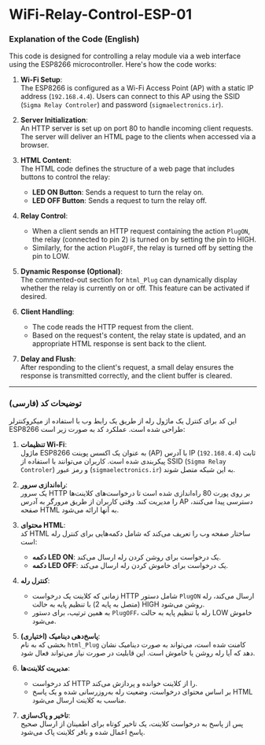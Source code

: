 # WiFi-Relay-Control-ESP-01
### Explanation of the Code (English)

This code is designed for controlling a relay module via a web interface using the ESP8266 microcontroller. Here's how the code works:

1. **Wi-Fi Setup**:  
   The ESP8266 is configured as a Wi-Fi Access Point (AP) with a static IP address (`192.168.4.4`). Users can connect to this AP using the SSID (`Sigma Relay Controler`) and password (`sigmaelectronics.ir`).

2. **Server Initialization**:  
   An HTTP server is set up on port 80 to handle incoming client requests. The server will deliver an HTML page to the clients when accessed via a browser.

3. **HTML Content**:  
   The HTML code defines the structure of a web page that includes buttons to control the relay:
   - **LED ON Button**: Sends a request to turn the relay on.
   - **LED OFF Button**: Sends a request to turn the relay off.

4. **Relay Control**:  
   - When a client sends an HTTP request containing the action `PlugON`, the relay (connected to pin 2) is turned on by setting the pin to HIGH.
   - Similarly, for the action `PlugOFF`, the relay is turned off by setting the pin to LOW.

5. **Dynamic Response (Optional)**:  
   The commented-out section for `html_Plug` can dynamically display whether the relay is currently on or off. This feature can be activated if desired.

6. **Client Handling**:  
   - The code reads the HTTP request from the client.
   - Based on the request's content, the relay state is updated, and an appropriate HTML response is sent back to the client.

7. **Delay and Flush**:  
   After responding to the client's request, a small delay ensures the response is transmitted correctly, and the client buffer is cleared.

---

### توضیحات کد (فارسی)

این کد برای کنترل یک ماژول رله از طریق یک رابط وب با استفاده از میکروکنترلر ESP8266 طراحی شده است. عملکرد کد به صورت زیر است:

1. **تنظیمات Wi-Fi**:  
   ماژول ESP8266 به عنوان یک اکسس پوینت (AP) با آدرس IP ثابت (`192.168.4.4`) پیکربندی شده است. کاربران می‌توانند با استفاده از SSID (`Sigma Relay Controler`) و رمز عبور (`sigmaelectronics.ir`) به این شبکه متصل شوند.

2. **راه‌اندازی سرور**:  
   یک سرور HTTP بر روی پورت 80 راه‌اندازی شده است تا درخواست‌های کلاینت‌ها را مدیریت کند. وقتی کاربران از طریق مرورگر به آدرس AP دسترسی پیدا می‌کنند، صفحه HTML به آنها ارائه می‌شود.

3. **محتوای HTML**:  
   کد HTML ساختار صفحه وب را تعریف می‌کند که شامل دکمه‌هایی برای کنترل رله است:
   - **دکمه LED ON**: یک درخواست برای روشن کردن رله ارسال می‌کند.
   - **دکمه LED OFF**: یک درخواست برای خاموش کردن رله ارسال می‌کند.

4. **کنترل رله**:  
   - زمانی که کلاینت یک درخواست HTTP شامل دستور `PlugON` ارسال می‌کند، رله (متصل به پایه 2) با تنظیم پایه به حالت HIGH روشن می‌شود.
   - به همین ترتیب، برای دستور `PlugOFF`، رله با تنظیم پایه به حالت LOW خاموش می‌شود.

5. **پاسخ‌دهی دینامیک (اختیاری)**:  
   بخشی که به نام `html_Plug` کامنت شده است، می‌تواند به صورت دینامیک نشان دهد که آیا رله روشن یا خاموش است. این قابلیت در صورت نیاز می‌تواند فعال شود.

6. **مدیریت کلاینت‌ها**:  
   - کد درخواست HTTP را از کلاینت خوانده و پردازش می‌کند.
   - بر اساس محتوای درخواست، وضعیت رله به‌روزرسانی شده و یک پاسخ HTML مناسب به کلاینت ارسال می‌شود.

7. **تاخیر و پاک‌سازی**:  
   پس از پاسخ به درخواست کلاینت، یک تاخیر کوتاه برای اطمینان از ارسال صحیح پاسخ اعمال شده و بافر کلاینت پاک می‌شود. 

